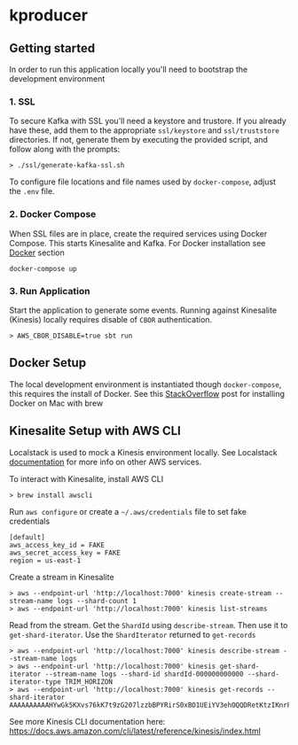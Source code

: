 # kproducer

## Getting started
In order to run this application locally you'll need to bootstrap the development environment

### 1. SSL
To secure Kafka with SSL you'll need a keystore and trustore. If you already have these, add them to the appropriate `ssl/keystore` and `ssl/truststore` directories. If not, generate them by executing the provided script, and follow along with the prompts:
```
> ./ssl/generate-kafka-ssl.sh
```
To configure file locations and file names used by `docker-compose`, adjust the `.env` file.

### 2. Docker Compose
When SSL files are in place, create the required services using Docker Compose. This starts Kinesalite and Kafka. For Docker installation see [Docker](#docker-setup) section
```
docker-compose up
```

### 3. Run Application
Start the application to generate some events. Running against Kinesalite (Kinesis) locally requires disable of `CBOR` authentication.
```
> AWS_CBOR_DISABLE=true sbt run
```

## Docker Setup
The local development environment is instantiated though `docker-compose`, this requires the install of Docker. See this [StackOverflow](https://stackoverflow.com/a/43365425) post for installing Docker on Mac with brew

## Kinesalite Setup with AWS CLI
Localstack is used to mock a Kinesis environment locally. See Localstack [documentation](https://github.com/localstack/localstack) for more info on other AWS services.

To interact with Kinesalite, install AWS CLI
```
> brew install awscli
```

Run `aws configure` or create a `~/.aws/credentials` file to set fake credentials
```
[default]
aws_access_key_id = FAKE
aws_secret_access_key = FAKE
region = us-east-1
```

Create a stream in Kinesalite
```
> aws --endpoint-url 'http://localhost:7000' kinesis create-stream --stream-name logs --shard-count 1
> aws --endpoint-url 'http://localhost:7000' kinesis list-streams
```

Read from the stream. Get the `ShardId` using `describe-stream`. Then use it to `get-shard-iterator`. Use the `ShardIterator` returned to `get-records`
```
> aws --endpoint-url 'http://localhost:7000' kinesis describe-stream --stream-name logs
> aws --endpoint-url 'http://localhost:7000' kinesis get-shard-iterator --stream-name logs --shard-id shardId-000000000000 --shard-iterator-type TRIM_HORIZON
> aws --endpoint-url 'http://localhost:7000' kinesis get-records --shard-iterator AAAAAAAAAAHYwGk5KXvs76kK7t9zG207lzzbBPYRirS0xBO1UEiYV3ehOQQDRetKtzIKnrFmNdYiizsRT4TMmZoz4YB7wVtd5ABc3Q9yBkX6SETnhxr0YqZO7GfFQ1jtmrj1On5LhBzQhGpktprCz3er8A+n38smV53M0Q2QROQwsKMQj7F0k5NocUouCjY/FMw20aV0w3Y=
```

See more Kinesis CLI documentation here: https://docs.aws.amazon.com/cli/latest/reference/kinesis/index.html
